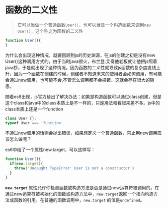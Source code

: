 # 函数的二义性



> 它可以当做一个普通函数`User()`，也可以当做一个构造函数来调用`new User()`，这个称之为函数的二义性

```js
function User(){
}
```

为什么会出现这种情况，就要回顾到js的历史渊源，在js的创建之初是没有new User()这种调用方式的，由于当时java很火，布兰登.艾奇他老板就让他把js照着java抄，于是就出现了这种情况。因为函数的二义性就导致js函数的复杂度直线上升，因为一个函数在创建的时候，创建者不知道未来的使用者会如何调用，有可能会通过new调用，也可能不会,不管怎么调用都不会报错，这就会存在很大的隐患。

随着es6出现，js官方给出了解决办法：如果是构造函数可以通过class创建，但是这个class和java中的class本质上是不一样的，只是用法和看起来差不多。js中的class本质上还是一个function

```js
class User {};
typeof User === 'function'
```

不通过new调用的话则会抛出错误，如果想定义一个普通函数，禁止用new调用应该怎么做呢？

es6中给了一个属性new.target，可以这样写：

```js
function User(){
  if(new.target){
    throw('Uncaught TypeError: User is not a constructor')
  }
}
```

**`new.target`** 属性允许你检测函数或构造方法是否是通过new运算符被调用的。在通过new运算符被初始化的函数或构造方法中，`new.target`返回一个指向构造方法或函数的引用。在普通的函数调用中，`new.target` 的值是`undefined`。